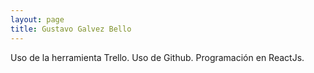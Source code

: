 ```yaml
---
layout: page
title: Gustavo Galvez Bello
---
```


Uso de la herramienta Trello.
Uso de Github.
Programación en ReactJs.
